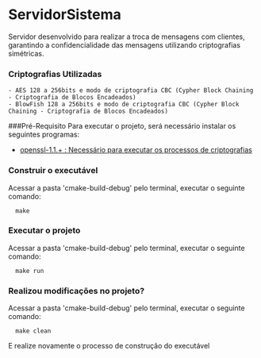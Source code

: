 # ServidorSistema 
Servidor desenvolvido para realizar a troca de mensagens com clientes, 
garantindo a confidencialidade das mensagens utilizando criptografias simétricas.
### Criptografias Utilizadas
    - AES 128 a 256bits e modo de criptografia CBC (Cypher Block Chaining - Criptografia de Blocos Encadeados)
    - BlowFish 128 a 256bits e modo de criptografia CBC (Cypher Block Chaining - Criptografia de Blocos Encadeados)
###Pré-Requisito
Para executar o projeto, será necessário instalar os seguintes programas:

- [openssl-1.1.+ : Necessário para executar os processos de criptografias](https://www.openssl.org/source/)

### Construir o executável 
Acessar a pasta 'cmake-build-debug' pelo terminal, executar o seguinte comando:
```shell
  make
```

### Executar o projeto
Acessar a pasta 'cmake-build-debug' pelo terminal, executar o seguinte comando:
```shell
  make run
```

### Realizou modificações no projeto?
Acessar a pasta 'cmake-build-debug' pelo terminal, executar o seguinte comando:
```shell
  make clean
```
E realize novamente o processo de construção do executável